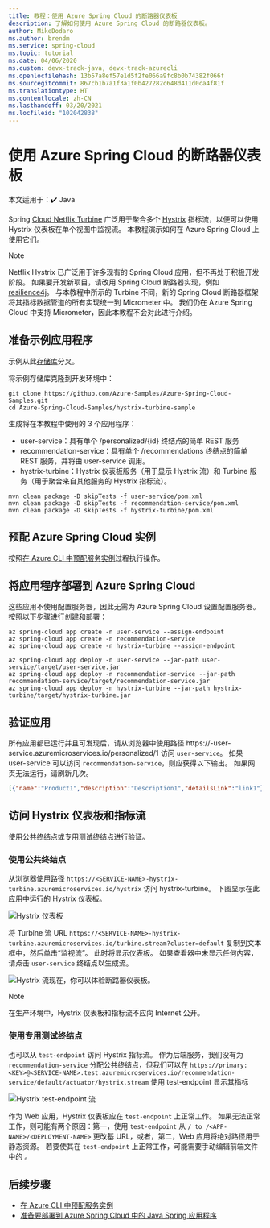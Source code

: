 ```yaml
---
title: 教程：使用 Azure Spring Cloud 的断路器仪表板
description: 了解如何使用 Azure Spring Cloud 的断路器仪表板。
author: MikeDodaro
ms.author: brendm
ms.service: spring-cloud
ms.topic: tutorial
ms.date: 04/06/2020
ms.custom: devx-track-java, devx-track-azurecli
ms.openlocfilehash: 13b57a8ef57e1d5f2fe066a9fc8b0b74382f066f
ms.sourcegitcommit: 867cb1b7a1f3a1f0b427282c648d411d0ca4f81f
ms.translationtype: HT
ms.contentlocale: zh-CN
ms.lasthandoff: 03/20/2021
ms.locfileid: "102042838"
---
```

# <a name="use-circuit-breaker-dashboard-with-azure-spring-cloud"></a>使用 Azure Spring Cloud 的断路器仪表板

本文适用于：✔️ Java

Spring [Cloud Netflix Turbine](https://github.com/Netflix/Turbine) 广泛用于聚合多个 [Hystrix](https://github.com/Netflix/Hystrix) 指标流，以便可以使用 Hystrix 仪表板在单个视图中监视流。 本教程演示如何在 Azure Spring Cloud 上使用它们。
> [!NOTE]
> Netflix Hystrix 已广泛用于许多现有的 Spring Cloud 应用，但不再处于积极开发阶段。 如果要开发新项目，请改用 Spring Cloud 断路器实现，例如 [resilience4j](https://github.com/resilience4j/resilience4j)。 与本教程中所示的 Turbine 不同，新的 Spring Cloud 断路器框架将其指标数据管道的所有实现统一到 Micrometer 中。 我们仍在 Azure Spring Cloud 中支持 Micrometer，因此本教程不会对此进行介绍。

## <a name="prepare-your-sample-applications"></a>准备示例应用程序
示例从此[存储库](https://github.com/StackAbuse/spring-cloud/tree/master/spring-turbine)分叉。

将示例存储库克隆到开发环境中：
```
git clone https://github.com/Azure-Samples/Azure-Spring-Cloud-Samples.git
cd Azure-Spring-Cloud-Samples/hystrix-turbine-sample
```

生成将在本教程中使用的 3 个应用程序：
* user-service：具有单个 /personalized/{id} 终结点的简单 REST 服务
* recommendation-service：具有单个 /recommendations 终结点的简单 REST 服务，并将由 user-service 调用。
* hystrix-turbine：Hystrix 仪表板服务（用于显示 Hystrix 流）和 Turbine 服务（用于聚合来自其他服务的 Hystrix 指标流）。
```
mvn clean package -D skipTests -f user-service/pom.xml
mvn clean package -D skipTests -f recommendation-service/pom.xml
mvn clean package -D skipTests -f hystrix-turbine/pom.xml
```
## <a name="provision-your-azure-spring-cloud-instance"></a>预配 Azure Spring Cloud 实例
按照[在 Azure CLI 中预配服务实例](./spring-cloud-quickstart.md#provision-an-instance-of-azure-spring-cloud)过程执行操作。

## <a name="deploy-your-applications-to-azure-spring-cloud"></a>将应用程序部署到 Azure Spring Cloud
这些应用不使用配置服务器，因此无需为 Azure Spring Cloud 设置配置服务器。  按照以下步骤进行创建和部署：
```azurecli
az spring-cloud app create -n user-service --assign-endpoint
az spring-cloud app create -n recommendation-service
az spring-cloud app create -n hystrix-turbine --assign-endpoint

az spring-cloud app deploy -n user-service --jar-path user-service/target/user-service.jar
az spring-cloud app deploy -n recommendation-service --jar-path recommendation-service/target/recommendation-service.jar
az spring-cloud app deploy -n hystrix-turbine --jar-path hystrix-turbine/target/hystrix-turbine.jar
```
## <a name="verify-your-apps"></a>验证应用
所有应用都已运行并且可发现后，请从浏览器中使用路径 https://<username>-user-service.azuremicroservices.io/personalized/1 访问 `user-service`。 如果 user-service 可以访问 `recommendation-service`，则应获得以下输出。 如果网页无法运行，请刷新几次。
```json
[{"name":"Product1","description":"Description1","detailsLink":"link1"},{"name":"Product2","description":"Description2","detailsLink":"link3"},{"name":"Product3","description":"Description3","detailsLink":"link3"}]
```
## <a name="access-your-hystrix-dashboard-and-metrics-stream"></a>访问 Hystrix 仪表板和指标流
使用公共终结点或专用测试终结点进行验证。

### <a name="using-public-endpoints"></a>使用公共终结点
从浏览器使用路径 `https://<SERVICE-NAME>-hystrix-turbine.azuremicroservices.io/hystrix` 访问 hystrix-turbine。  下图显示在此应用中运行的 Hystrix 仪表板。

![Hystrix 仪表板](media/spring-cloud-circuit-breaker/hystrix-dashboard.png)

将 Turbine 流 URL `https://<SERVICE-NAME>-hystrix-turbine.azuremicroservices.io/turbine.stream?cluster=default` 复制到文本框中，然后单击“监视流”。  此时将显示仪表板。 如果查看器中未显示任何内容，请点击 `user-service` 终结点以生成流。

![Hystrix 流](media/spring-cloud-circuit-breaker/hystrix-stream.png)现在，你可以体验断路器仪表板。
> [!NOTE] 
> 在生产环境中，Hystrix 仪表板和指标流不应向 Internet 公开。

### <a name="using-private-test-endpoints"></a>使用专用测试终结点
也可以从 `test-endpoint` 访问 Hystrix 指标流。 作为后端服务，我们没有为 `recommendation-service` 分配公共终结点，但我们可以在 `https://primary:<KEY>@<SERVICE-NAME>.test.azuremicroservices.io/recommendation-service/default/actuator/hystrix.stream` 使用 test-endpoint 显示其指标

![Hystrix test-endpoint 流](media/spring-cloud-circuit-breaker/hystrix-test-endpoint-stream.png)

作为 Web 应用，Hystrix 仪表板应在 `test-endpoint` 上正常工作。 如果无法正常工作，则可能有两个原因：第一，使用 `test-endpoint` 从 `/ to /<APP-NAME>/<DEPLOYMENT-NAME>` 更改基 URL，或者，第二，Web 应用将绝对路径用于静态资源。 若要使其在 `test-endpoint` 上正常工作，可能需要手动编辑前端文件中的 <base>。

## <a name="next-steps"></a>后续步骤
* [在 Azure CLI 中预配服务实例](./spring-cloud-quickstart.md#provision-an-instance-of-azure-spring-cloud)
* [准备要部署到 Azure Spring Cloud 中的 Java Spring 应用程序](./spring-cloud-tutorial-prepare-app-deployment.md)

